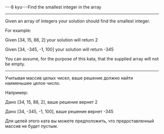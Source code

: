 ---8 kyu---Find the smallest integer in the array

---

Given an array of integers your solution should find the smallest integer.

For example:

Given [34, 15, 88, 2] your solution will return 2

Given [34, -345, -1, 100] your solution will return -345

You can assume, for the purpose of this kata, that the supplied array will not be empty.

---

Учитывая массив целых чисел, ваше решение должно найти наименьшее целое число.

Например:

Дано [34, 15, 88, 2], ваше решение вернет 2

Дано [34, -345, -1, 100], ваше решение вернет -345

Для целей этого ката вы можете предположить, что предоставленный массив не будет пустым.
